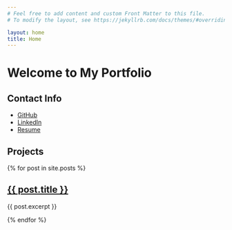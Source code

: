 ```yaml
---
# Feel free to add content and custom Front Matter to this file.
# To modify the layout, see https://jekyllrb.com/docs/themes/#overriding-theme-defaults

layout: home
title: Home
---
```


# Welcome to My Portfolio

## Contact Info
- [GitHub](https://github.com/your-username)
- [LinkedIn](https://www.linkedin.com/in/your-username/)
- [Resume](path/to/your/resume.pdf)

## Projects
{% for post in site.posts %}
  <div>
    <h2><a href="{{ post.url }}">{{ post.title }}</a></h2>
    <p>{{ post.excerpt }}</p>
  </div>
{% endfor %}